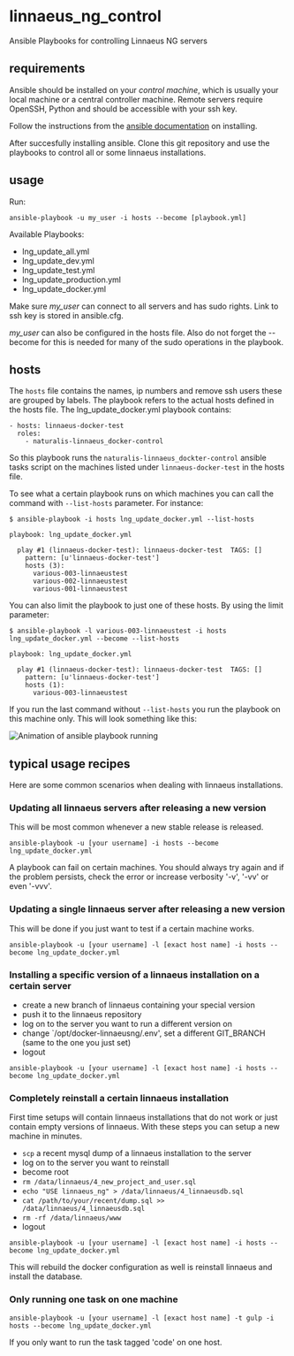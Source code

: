 # linnaeus_ng_control
Ansible Playbooks for controlling Linnaeus NG servers

 
## requirements

Ansible should be installed on your _control machine_, which is usually your local machine or a central
controller machine.  Remote servers require OpenSSH, Python and should be accessible with your ssh key.

Follow the instructions from the [ansible documentation](https://docs.ansible.com/ansible/latest/installation_guide/intro_installation.html#installing-the-control-machine) on installing.

After succesfully installing ansible. Clone this git repository and use the playbooks to control all or
some linnaeus installations.

## usage
Run:

```ansible-playbook -u my_user -i hosts --become [playbook.yml]```

Available Playbooks:

* lng_update_all.yml
* lng_update_dev.yml
* lng_update_test.yml
* lng_update_production.yml
* lng_update_docker.yml

Make sure _my_user_ can connect to all servers and has sudo rights. Link to ssh key is stored in ansible.cfg.

_my_user_ can also be configured in the hosts file. Also do not forget the --become for this is needed for
many of the sudo operations in the playbook.

## hosts

The `hosts` file contains the names, ip numbers and remove ssh users these are grouped by labels. The playbook
refers to the actual hosts defined in the hosts file. The lng_update_docker.yml playbook contains:

```
- hosts: linnaeus-docker-test
  roles:
    - naturalis-linnaeus_docker-control
```

So this playbook runs the `naturalis-linnaeus_dockter-control` ansible tasks script on the machines listed under `linnaeus-docker-test` in the hosts file.

To see what a certain playbook runs on which machines you can call the command with `--list-hosts` parameter.
For instance:

```
$ ansible-playbook -i hosts lng_update_docker.yml --list-hosts

playbook: lng_update_docker.yml

  play #1 (linnaeus-docker-test): linnaeus-docker-test	TAGS: []
    pattern: [u'linnaeus-docker-test']
    hosts (3):
      various-003-linnaeustest
      various-002-linnaeustest
      various-001-linnaeustest
```

You can also limit the playbook to just one of these hosts. By using the limit parameter:

```
$ ansible-playbook -l various-003-linnaeustest -i hosts lng_update_docker.yml --become --list-hosts 

playbook: lng_update_docker.yml

  play #1 (linnaeus-docker-test): linnaeus-docker-test	TAGS: []
    pattern: [u'linnaeus-docker-test']
    hosts (1):
      various-003-linnaeustest
```

If you run the last command without `--list-hosts` you run the playbook on this machine only. This
will look something like this:


![Animation of ansible playbook running](http://g.recordit.co/1M3195aKQi.gif)



## typical usage recipes

Here are some common scenarios when dealing with linnaeus installations.

### Updating all linnaeus servers after releasing a new version

This will be most common whenever a new stable release is released.

```ansible-playbook -u [your username] -i hosts --become lng_update_docker.yml```

A playbook can fail on certain machines. You should always try again and if the problem persists, check 
the error or increase verbosity '-v', '-vv' or even '-vvv'.

### Updating a single linnaeus server after releasing a new version

This will be done if you just want to test if a certain machine works.

```ansible-playbook -u [your username] -l [exact host name] -i hosts --become lng_update_docker.yml```

### Installing a specific version of a linnaeus installation on a certain server

* create a new branch of linnaeus containing your special version
* push it to the linnaeus repository
* log on to the server you want to run a different version on
* change `/opt/docker-linnaeusng/.env', set a different GIT_BRANCH (same to the one you just set)
* logout

```ansible-playbook -u [your username] -l [exact host name] -i hosts --become lng_update_docker.yml```

### Completely reinstall a certain linnaeus installation

First time setups will contain linnaeus installations that do not work or just contain empty versions
of linnaeus. With these steps you can setup a new machine in minutes.

* `scp` a recent mysql dump of a linnaeus installation to the server
* log on to the server you want to reinstall
* become root
* `rm /data/linnaeus/4_new_project_and_user.sql`
* `echo "USE linnaeus_ng" > /data/linnaeus/4_linnaeusdb.sql`
* `cat /path/to/your/recent/dump.sql >> /data/linnaeus/4_linnaeusdb.sql`
* `rm -rf /data/linnaeus/www`
* logout

```ansible-playbook -u [your username] -l [exact host name] -i hosts --become lng_update_docker.yml```

This will rebuild the docker configuration as well is reinstall linnaeus and install the database.

### Only running one task on one machine

```ansible-playbook -u [your username] -l [exact host name] -t gulp -i hosts --become lng_update_docker.yml```

If you only want to run the task tagged 'code' on one host.


